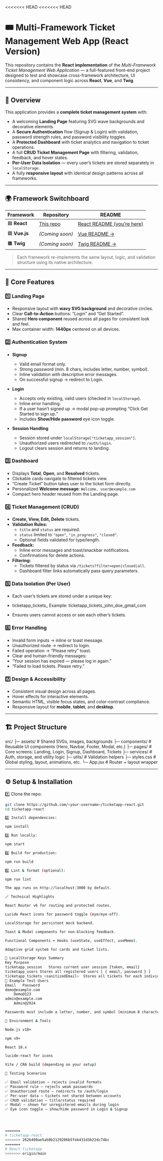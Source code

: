 <<<<<<< HEAD
<<<<<<< HEAD
# 🎟️ Multi-Framework Ticket Management Web App (React Version)

This repository contains the **React implementation** of the *Multi-Framework Ticket Management Web Application* — a full-featured front-end project designed to test and showcase cross-framework architecture, UI consistency, and component logic across **React**, **Vue**, and **Twig**.

---

## 📖 Overview

This application provides a **complete ticket management system** with:

- A welcoming **Landing Page** featuring SVG wave backgrounds and decorative elements.
- A **Secure Authentication** flow (Signup & Login) with validation, password strength rules, and password visibility toggles.
- A **Protected Dashboard** with ticket analytics and navigation to ticket operations.
- A full **CRUD Ticket Management Page** with filtering, validation, feedback, and hover states.
- **Per-User Data Isolation** — every user’s tickets are stored separately in `localStorage`.
- A fully **responsive layout** with identical design patterns across all frameworks.

---

## 🌍 Framework Switchboard

| Framework | Repository | README |
|------------|-------------|--------|
| 🟦 **React** | [This repo](#) | [React README (you’re here)](#) |
| 🟩 **Vue.js** | *(Coming soon)* | [Vue README →](#) |
| 🟫 **Twig** | *(Coming soon)* | [Twig README →](#) |

> Each framework re-implements the same layout, logic, and validation structure using its native architecture.

---

## 🧠 Core Features

### 1️⃣ Landing Page
- Responsive layout with **wavy SVG background** and decorative circles.
- Clear **Call-to-Action** buttons: “Login” and “Get Started”.
- Shared **Hero component** reused across all pages for consistent look and feel.
- Max container width: **1440px** centered on all devices.

### 2️⃣ Authentication System
- **Signup**
  - Valid email format only.
  - Strong password (min. 8 chars, includes letter, number, symbol).
  - Inline validation with descriptive error messages.
  - On successful signup → redirect to Login.

- **Login**
  - Accepts only existing, valid users (checked in `localStorage`).
  - Inline error handling.
  - If a user hasn’t signed up → modal pop-up prompting “Click Get Started to sign up.”
  - Includes **Show/Hide password** eye icon toggle.

- **Session Handling**
  - Session stored under `localStorage["ticketapp_session"]`.
  - Unauthorized users redirected to `/auth/login`.
  - Logout clears session and returns to landing.

### 3️⃣ Dashboard
- Displays **Total**, **Open**, and **Resolved** tickets.
- Clickable cards navigate to filtered tickets view.
- “Create Ticket” button takes user to the ticket form directly.
- Personalized **Welcome message**: `Welcome, user@example.com`
- Compact hero header reused from the Landing page.

### 4️⃣ Ticket Management (CRUD)
- **Create, View, Edit, Delete** tickets.
- **Validation Rules:**
  - `title` and `status` are required.
  - `status` limited to `"open"`, `"in_progress"`, `"closed"`.
  - Optional fields validated for type/length.
- **Feedback:**
  - Inline error messages and toast/snackbar notifications.
  - Confirmations for delete actions.
- **Filtering:**
  - Tickets filtered by status via `/tickets?filter=open|closed|all`.
  - Dashboard filter links automatically pass query parameters.

### 5️⃣ Data Isolation (Per User)
- Each user’s tickets are stored under a unique key:
- ticketapp_tickets_<sanitizedEmail>
Example: ticketapp_tickets_john_doe_gmail_com

- Ensures users cannot access or see each other’s tickets.

### 6️⃣ Error Handling
- Invalid form inputs → inline or toast message.
- Unauthorized route → redirect to login.
- Failed operation → “Please retry” toast.
- Clear and human-friendly messages:
- “Your session has expired — please log in again.”
- “Failed to load tickets. Please retry.”

### 7️⃣ Design & Accessibility
- Consistent visual design across all pages.
- Hover effects for interactive elements.
- Semantic HTML, visible focus states, and color-contrast compliance.
- Responsive layout for **mobile**, **tablet**, and **desktop**.

---

## 🏗️ Project Structure
src/
├─ assets/ # Shared SVGs, images, backgrounds
├─ components/ # Reusable UI components (Hero, Navbar, Footer, Modal, etc.)
├─ pages/ # Core screens: Landing, Login, Signup, Dashboard, Tickets
├─ services/ # Auth, storage, and utility logic
├─ utils/ # Validation helpers
├─ styles.css # Global styling, layout, animations, etc.
└─ App.jsx # Router + layout wrapper


---

## ⚙️ Setup & Installation

1️⃣ Clone the repo:
```bash
git clone https://github.com/<your-username>/ticketapp-react.git
cd ticketapp-react

2️⃣ Install dependencies:

npm install

3️⃣ Run locally:

npm start

4️⃣ Build for production:

npm run build

5️⃣ Lint & format (optional):

npm run lint

The app runs on http://localhost:3000 by default.

🪄 Technical Highlights

React Router v6 for routing and protected routes.

Lucide React icons for password toggle (eye/eye-off).

LocalStorage for persistent mock backend.

Toast & Modal components for non-blocking feedback.

Functional Components + Hooks (useState, useEffect, useMemo).

Adaptive grid system for cards and ticket lists.

🔐 LocalStorage Keys Summary
Key	Purpose
ticketapp_session	Stores current user session {token, email}
ticketapp_users	Stores all registered users [ { email, password } ]
ticketapp_tickets_<sanitizedEmail>	Stores all tickets for each individual user
👥 Example Test Users
Email	Password
demo@example.com
	Demo@123
admin@example.com
	Admin@2024

Passwords must include a letter, number, and symbol (minimum 8 characters).

🧩 Environment & Tools

Node.js v18+

npm v9+

React 18.x

lucide-react for icons

Vite / CRA build (depending on your setup)

🧪 Testing Scenarios

✅ Email validation — rejects invalid formats
✅ Password rule — rejects weak passwords
✅ Unauthorized route — redirects to /auth/login
✅ Per-user data — tickets not shared between accounts
✅ CRUD validation — title/status required
✅ Modal — shown for unregistered emails during login
✅ Eye icon toggle — show/hide password in Login & Signup




=======
# ticketapp-react
>>>>>>> 2626490ae5ab0b2129206b5feb431d3b22dc74bc
=======
# React-ticketapp
>>>>>>> origin/main
